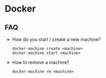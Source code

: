 # Docker

## FAQ

* How do you start / create a new machine?

    ```
    docker-machine create <machine>
    docker-machine start <machine>
    ```

* How to remove a machine?
    
    ```
    docker-machine rm <machine>
    ```

